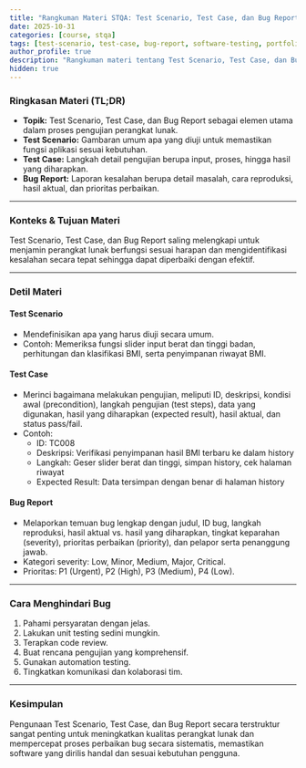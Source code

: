 ```yaml
---
title: "Rangkuman Materi STQA: Test Scenario, Test Case, dan Bug Report"
date: 2025-10-31
categories: [course, stqa]
tags: [test-scenario, test-case, bug-report, software-testing, portfolio, academic]
author_profile: true
description: "Rangkuman materi tentang Test Scenario, Test Case, dan Bug Report dalam mata kuliah STQA, membahas konsep, format, dan contoh implementasi pada aplikasi BMI."
hidden: true
---
```


### Ringkasan Materi (TL;DR)

* **Topik:** Test Scenario, Test Case, dan Bug Report sebagai elemen utama dalam proses pengujian perangkat lunak.
* **Test Scenario:** Gambaran umum apa yang diuji untuk memastikan fungsi aplikasi sesuai kebutuhan.
* **Test Case:** Langkah detail pengujian berupa input, proses, hingga hasil yang diharapkan.
* **Bug Report:** Laporan kesalahan berupa detail masalah, cara reproduksi, hasil aktual, dan prioritas perbaikan.

---

### Konteks & Tujuan Materi

Test Scenario, Test Case, dan Bug Report saling melengkapi untuk menjamin perangkat lunak berfungsi sesuai harapan dan mengidentifikasi kesalahan secara tepat sehingga dapat diperbaiki dengan efektif.

---

### Detil Materi

#### Test Scenario

- Mendefinisikan apa yang harus diuji secara umum.
- Contoh: Memeriksa fungsi slider input berat dan tinggi badan, perhitungan dan klasifikasi BMI, serta penyimpanan riwayat BMI.

#### Test Case

- Merinci bagaimana melakukan pengujian, meliputi ID, deskripsi, kondisi awal (precondition), langkah pengujian (test steps), data yang digunakan, hasil yang diharapkan (expected result), hasil aktual, dan status pass/fail.
- Contoh:
  - ID: TC008
  - Deskripsi: Verifikasi penyimpanan hasil BMI terbaru ke dalam history
  - Langkah: Geser slider berat dan tinggi, simpan history, cek halaman riwayat
  - Expected Result: Data tersimpan dengan benar di halaman history

#### Bug Report

- Melaporkan temuan bug lengkap dengan judul, ID bug, langkah reproduksi, hasil aktual vs. hasil yang diharapkan, tingkat keparahan (severity), prioritas perbaikan (priority), dan pelapor serta penanggung jawab.
- Kategori severity: Low, Minor, Medium, Major, Critical.
- Prioritas: P1 (Urgent), P2 (High), P3 (Medium), P4 (Low).

---

### Cara Menghindari Bug

1. Pahami persyaratan dengan jelas.
2. Lakukan unit testing sedini mungkin.
3. Terapkan code review.
4. Buat rencana pengujian yang komprehensif.
5. Gunakan automation testing.
6. Tingkatkan komunikasi dan kolaborasi tim.

---

### Kesimpulan

Pengunaan Test Scenario, Test Case, dan Bug Report secara terstruktur sangat penting untuk meningkatkan kualitas perangkat lunak dan mempercepat proses perbaikan bug secara sistematis, memastikan software yang dirilis handal dan sesuai kebutuhan pengguna.
